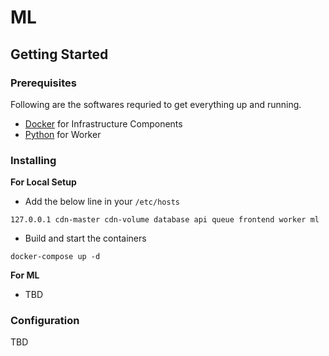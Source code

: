 # ML

## Getting Started

### Prerequisites
Following are the softwares requried to get everything up and running.
- [Docker](https://docs.docker.com/engine/install/) for Infrastructure Components
- [Python](https://www.python.org/downloads/) for Worker

### Installing
**For Local Setup**
- Add the below line in your `/etc/hosts`
```
127.0.0.1 cdn-master cdn-volume database api queue frontend worker ml
```
- Build and start the containers
```
docker-compose up -d
```

**For ML**
- TBD

### Configuration
TBD
